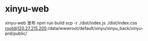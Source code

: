 # xinyu-web
xinyu-web
发布
npm run build
scp -r ./dist/index.js ./dist/index.css root@120.27.215.205:/data/wwwroot/default/xinyu/xinyu_back/xinyu-prd/public/